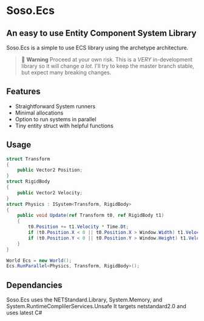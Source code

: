 # Soso.Ecs
## An easy to use Entity Component System Library

Soso.Ecs is a simple to use ECS library using the archetype architecture.

> 🚧 **Warning** Proceed at your own risk. This is a _VERY_ in-development library so it will change _a lot_. I'll try to keep the master branch stable, but expect many breaking changes.

## Features

- Straightforward System runners
- Minimal allocations
- Option to run systems in parallel
- Tiny entity struct with helpful functions

## Usage

```cs
struct Transform
{
	public Vector2 Position;
}
struct RigidBody
{
	public Vector2 Velocity;
}
struct Physics : ISystem<Transform, RigidBody>
{
	public void Update(ref Transform t0, ref RigidBody t1)
	{
		t0.Position += t1.Velocity * Time.Dt;
		if (t0.Position.X < 0 || t0.Position.X > Window.Width) t1.Velocity.X *= -1;
		if (t0.Position.Y < 0 || t0.Position.Y > Window.Height) t1.Velocity.Y *= -1;
	}
}

World Ecs = new World();
Ecs.RunParallel<Physics, Transform, RigidBody>();
```

## Dependancies

Soso.Ecs uses the NETStandard.Library, System.Memory, and System.RuntimeComplilerServices.Unsafe
It targets netstandard2.0 and uses latest C#

